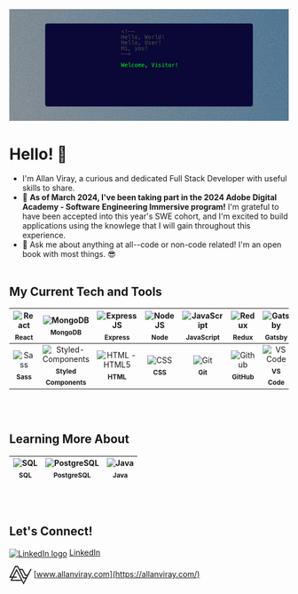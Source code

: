 <img src="github-banner.png" alt="Profile banner" />

# Hello! 👋

- I'm Allan Viray, a curious and dedicated Full Stack Developer with useful skills to share.
- 🌱 **As of March 2024, I've been taking part in the 2024 Adobe Digital Academy - Software Engineering Immersive program!** I'm grateful to have been accepted into this year's SWE cohort, and I'm excited to build applications using the knowlege that I will gain throughout this experience.
- 💬 Ask me about anything at all--code or non-code related! I'm an open book with most things. 😎 
<br></br>


## My Current Tech and Tools

| <img src="https://user-images.githubusercontent.com/25181517/183897015-94a058a6-b86e-4e42-a37f-bf92061753e5.png" alt="React" width=40><br/><sub>**React**</sub> | <img src="https://user-images.githubusercontent.com/25181517/182884177-d48a8579-2cd0-447a-b9a6-ffc7cb02560e.png" alt="MongoDB" width=40><br/><sub>**MongoDB**</sub> | <img src="https://user-images.githubusercontent.com/25181517/183859966-a3462d8d-1bc7-4880-b353-e2cbed900ed6.png" alt="ExpressJS" width=40><br/><sub>**Express**</sub> | <img src="https://user-images.githubusercontent.com/25181517/183568594-85e280a7-0d7e-4d1a-9028-c8c2209e073c.png" alt="NodeJS" width=40 ><br/><sub>**Node**</sub> | <img src="https://user-images.githubusercontent.com/25181517/117447155-6a868a00-af3d-11eb-9cfe-245df15c9f3f.png" alt="JavaScript" width=40><br/><sub>**JavaScript**</sub> | <img src="https://user-images.githubusercontent.com/25181517/187896150-cc1dcb12-d490-445c-8e4d-1275cd2388d6.png" alt="Redux" width=40><br/><sub>**Redux**</sub> | <img src="https://github.com/marwin1991/profile-technology-icons/assets/136815194/2bd495ca-29d8-4415-8e8c-a1979721816a" alt="Gatsby" width=40><br/><sub>**Gatsby**</sub>|<img src="https://user-images.githubusercontent.com/25181517/192107856-aa92c8b1-b615-47c3-9141-ed0d29a90239.png" alt="GraphQL" width=40><br/><sub>**GraphQL**</sub> |
|:-:|:-:|:-:|:-:|:-:|:-:|:-:|:-:|
| <img src="https://user-images.githubusercontent.com/25181517/192158956-48192682-23d5-4bfc-9dfb-6511ade346bc.png" alt="Sass" width=40><br/><sub>**Sass**</sub> |<img src="https://allanviray.com/static/styled-components-icon-colored-765e7d101019cbd4f057904b8c0fc7c2.svg" alt="Styled-Components" width=40><br/><sub>**Styled**</sub><br/><sub>**Components**</sub> | <img src="https://user-images.githubusercontent.com/25181517/192158954-f88b5814-d510-4564-b285-dff7d6400dad.png" alt="HTML - HTML5" width=40><br/><sub>**HTML**</sub> | <img src="https://user-images.githubusercontent.com/25181517/183898674-75a4a1b1-f960-4ea9-abcb-637170a00a75.png" alt="CSS" width=40><br/><sub>**CSS**</sub> | <img src="https://user-images.githubusercontent.com/25181517/192108372-f71d70ac-7ae6-4c0d-8395-51d8870c2ef0.png" alt="Git" width=40><br/><sub>**Git**</sub> | <img src="https://user-images.githubusercontent.com/25181517/192108374-8da61ba1-99ec-41d7-80b8-fb2f7c0a4948.png" alt="Github" width="40"><br/><sub>**GitHub**</sub> | <img src="https://user-images.githubusercontent.com/25181517/192108891-d86b6220-e232-423a-bf5f-90903e6887c3.png" alt="VS Code" width=40><br/><sub>**VS Code**</sub>|




<br></br>

## Learning More About
| <img src="https://cdn-icons-png.flaticon.com/512/7506/7506880.png" alt="SQL" width=40><br/><sub>**SQL**</sub> | <img src="https://user-images.githubusercontent.com/25181517/117208740-bfb78400-adf5-11eb-97bb-09072b6bedfc.png" alt="PostgreSQL" width=40><br/><sub>**PostgreSQL**</sub> |<img src="https://user-images.githubusercontent.com/25181517/117201156-9a724800-adec-11eb-9a9d-3cd0f67da4bc.png" alt="Java" width=40 ><br/><sub>**Java**</sub>|
|:-:|:-:|:-:|


<br><br>

## Let's Connect!
<a href="https://linkedin.com/in/allangviray" target="blank"><img align="center" src="https://raw.githubusercontent.com/rahuldkjain/github-profile-readme-generator/master/src/images/icons/Social/linked-in-alt.svg" alt="LinkedIn logo" height="30" width="40" /></a> [LinkedIn](https://linkedin.com/in/allangviray)

<a href="https://allanviray.com/" target="blank"><img align="center" src="icon.png" alt="Allan Viray website logo" width="40" /></a> [www.allanviray.com](https://allanviray.com/)

<!--
**agviray/agviray** is a ✨ _special_ ✨ repository because its `README.md` (this file) appears on your GitHub profile.

Here are some ideas to get you started:

- 🔭 I’m currently working on ...
- 🌱 I’m currently learning ...
- 👯 I’m looking to collaborate on ...
- 🤔 I’m looking for help with ...
- 💬 Ask me about ...
- 📫 How to reach me: ...
- 😄 Pronouns: ...
- ⚡ Fun fact: ...
-->
